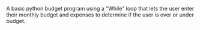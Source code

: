 A basic python budget program using a "While" loop that lets the user enter their monthly budget and expenses to determine if the user is over or under budget. 
